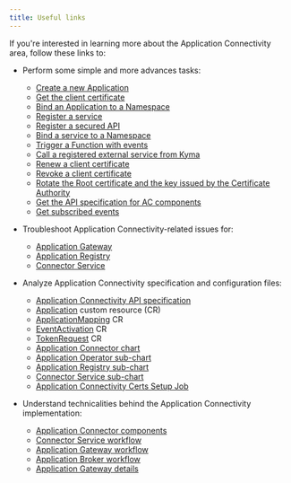 ```yaml
---
title: Useful links
---
```


If you're interested in learning more about the Application Connectivity area, follow these links to:

- Perform some simple and more advances tasks:

    - [Create a new Application](../../../03-tutorials/application-connectivity/ac-01-create-application.md)
    - [Get the client certificate](../../../03-tutorials/application-connectivity/ac-02-get-client-certificate.md)
    - [Bind an Application to a Namespace](../../../03-tutorials/application-connectivity/ac-03-application-mapping.md)
    - [Register a service](../../../03-tutorials/application-connectivity/ac-04-register-manage-services.md)
    - [Register a secured API](../../../03-tutorials/application-connectivity/ac-05-register-secured-api.md)
    - [Bind a service to a Namespace](../../../03-tutorials/application-connectivity/ac-06-service-mapping.md)
    - [Trigger a Function with events](../../../03-tutorials/application-connectivity/ac-07-trigger-function-with-event.md)
    - [Call a registered external service from Kyma](../../../03-tutorials/application-connectivity/ac-08-call-registered-service-from-kyma.md)
    - [Renew a client certificate](../../../03-tutorials/application-connectivity/ac-09-renew-client-cert.mdc)
    - [Revoke a client certificate](../../../03-tutorials/application-connectivity/ac-10-revoke-client-cert.md)
    - [Rotate the Root certificate and the key issued by the Certificate Authority](../../../03-tutorials/application-connectivity/ac-11-rotate-root-ca.md)
    - [Get the API specification for AC components](../../../03-tutorials/application-connectivity/ac-12-get-api-specification.md)
    - [Get subscribed events](../../../03-tutorials/application-connectivity/ac-13-get-subscribed-events.md)

- Troubleshoot Application Connectivity-related issues for:

    - [Application Gateway](../../../04-operation-guides/troubleshooting/ac-01-application-gateway-troubleshooting.md)
    - [Application Registry](../../../04-operation-guides/troubleshooting/{LINK})
    - [Connector Service](../../../04-operation-guides/troubleshooting/{LINK})

- Analyze Application Connectivity specification and configuration files:

    - [Application Connectivity API specification](../../../05-technical-reference/ac-01-application-connectivity-api-specification.md)
    - [Application](../../../05-technical-reference/06-custom-resources/ac-01-application.md) custom resource (CR)
    - [ApplicationMapping](../../../05-technical-reference/06-custom-resources/ac-02-applicationmapping.md) CR
    - [EventActivation](../../../05-technical-reference/06-custom-resources/ac-03-eventactivation.md) CR
    - [TokenRequest](../../../05-technical-reference/06-custom-resources/ac-04-tokenrequest.md) CR
    - [Application Connector chart](../../../05-technical-reference/05-configuration-parameters/ac-01-application-connector-chart.md)
    - [Application Operator sub-chart](../../../05-technical-reference/05-configuration-parameters/ac-02-application-operator-sub-chart.md)
    - [Application Registry sub-chart](../../../05-technical-reference/05-configuration-parameters/ac-03-application-registry-sub-chart.md)
    - [Connector Service sub-chart](../../../05-technical-reference/05-configuration-parameters/ac-04-connector-service-sub-chart.md)
    - [Application Connectivity Certs Setup Job](../../../05-technical-reference/05-configuration-parameters/ac-05-application-connectivity-certs-setup-job.md)

- Understand technicalities behind the Application Connectivity implementation:

    - [Application Connector components](../../../05-technical-reference/03-architecture/ac-01-application-connector-components.md)
    - [Connector Service workflow](../../../05-technical-reference/03-architecture/ac-02-connector-service.md)
    - [Application Gateway workflow](../../../05-technical-reference/03-architecture/ac-03-application-gateway.md)
    - [Application Broker workflow](../../../05-technical-reference/03-architecture/ac-04-application-broker.md)
    - [Application Gateway details](../../../05-technical-reference/ac-02-application-gateway-details.md)
